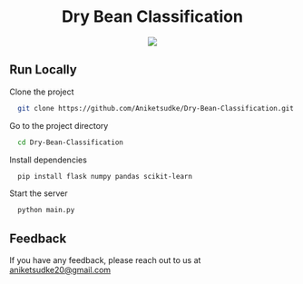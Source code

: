 <h1 align="center" id="title">Dry Bean Classification</h1>

<p align="center"><img src="https://socialify.git.ci/Aniketsudke/Dry-Bean-Classification/image?language=1&name=1&theme=Light"></p>

## Run Locally

Clone the project

```bash
  git clone https://github.com/Aniketsudke/Dry-Bean-Classification.git
```

Go to the project directory

```bash
  cd Dry-Bean-Classification
```

Install dependencies

```bash
  pip install flask numpy pandas scikit-learn
```

Start the server

```bash
  python main.py
```

## Feedback

If you have any feedback, please reach out to us at aniketsudke20@gmail.com

